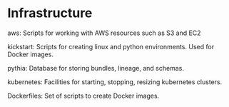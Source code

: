 # Infrastructure

aws: Scripts for working with AWS resources such as S3 and EC2

kickstart: Scripts for creating linux and python environments.  Used for
Docker images. 

pythia: Database for storing bundles, lineage, and schemas. 

kubernetes: Facilities for starting, stopping, resizing kubernetes
clusters. 

Dockerfiles: Set of scripts to create Docker images. 
